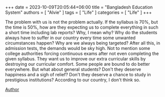 +++ 
date = 2023-10-09T20:05:44+06:00
title = "Bangladesh Education System"
authors = [ "Alvie" ]
tags = [ "Life" ]
categories = [ "Life" ]
+++

The problem with us is not the problem actually. If the syllabus is 70%, but the time is 50%, how are they expecting us to complete everything in such a short time including lab reports?
Why, I mean why? Why do the students always have to suffer in our country every time some unwanted circumstances happen? Why are we always being targeted? After all this, in admission tests,
the demands would be sky high. Not to mention some college authorities forcing continuous exams after not even completing the given syllabus. They want us to improve our extra curricular
skills by destroying our curricular comfort. Some people are bound to do better everywhere. But what about general students? Don't they deserve happiness and a sigh of relief? Don't they
deserve a chance to study in prestigious institutions? According to our country, I don't think so.

[Author](https://www.facebook.com/alvie31213)

